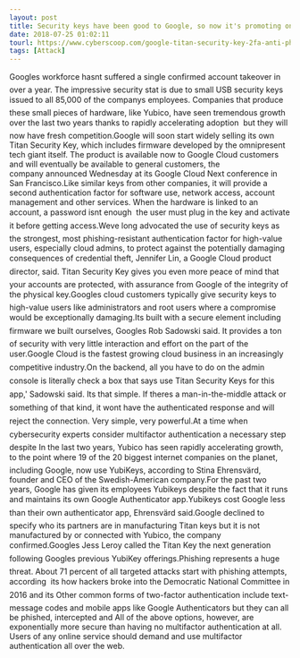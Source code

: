 ```yaml
---
layout: post
title: Security keys have been good to Google, so now it's promoting one of its own
date: 2018-07-25 01:02:11
tourl: https://www.cyberscoop.com/google-titan-security-key-2fa-anti-phishing/?category_news=technology
tags: [Attack]
---
```

Googles workforce hasnt suffered a single confirmed account takeover in over a year. The impressive security stat is due to small USB security keys issued to all 85,000 of the companys employees. Companies that produce these small pieces of hardware, like Yubico, have seen tremendous growth over the last two years thanks to rapidly accelerating adoption  but they will now have fresh competition.Google will soon start widely selling its own Titan Security Key, which includes firmware developed by the omnipresent tech giant itself. The product is available now to Google Cloud customers and will eventually be available to general customers, the company announced Wednesday at its Google Cloud Next conference in San Francisco.Like similar keys from other companies, it will provide a second authentication factor for software use, network access, account management and other services. When the hardware is linked to an account, a password isnt enough  the user must plug in the key and activate it before getting access.Weve long advocated the use of security keys as the strongest, most phishing-resistant authentication factor for high-value users, especially cloud admins, to protect against the potentially damaging consequences of credential theft, Jennifer Lin, a Google Cloud product director, said. Titan Security Key gives you even more peace of mind that your accounts are protected, with assurance from Google of the integrity of the physical key.Googles cloud customers typically give security keys to high-value users like administrators and root users where a compromise would be exceptionally damaging.Its built with a secure element including firmware we built ourselves, Googles Rob Sadowski said. It provides a ton of security with very little interaction and effort on the part of the user.Google Cloud is the fastest growing cloud business in an increasingly competitive industry.On the backend, all you have to do on the admin console is literally check a box that says use Titan Security Keys for this app,' Sadowski said. Its that simple. If theres a man-in-the-middle attack or something of that kind, it wont have the authenticated response and will reject the connection. Very simple, very powerful.At a time when cybersecurity experts consider multifactor authentication a necessary step  despite In the last two years, Yubico has seen rapidly accelerating growth, to the point where 19 of the 20 biggest internet companies on the planet, including Google, now use YubiKeys, according to Stina Ehrensvärd, founder and CEO of the Swedish-American company.For the past two years, Google has given its employees Yubikeys despite the fact that it runs and maintains its own Google Authenticator app.Yubikeys cost Google less than their own authenticator app, Ehrensvärd said.Google declined to specify who its partners are in manufacturing Titan keys but it is not manufactured by or connected with Yubico, the company confirmed.Googles Jess Leroy called the Titan Key the next generation following Googles previous YubiKey offerings.Phishing represents a huge threat. About 71 percent of all targeted attacks start with phishing attempts, according  its how hackers broke into the Democratic National Committee in 2016 and its Other common forms of two-factor authentication include text-message codes and mobile apps like Google Authenticators but they can all be phished, intercepted and All of the above options, however, are exponentially more secure than having no multifactor authentication at all. Users of any online service should demand and use multifactor authentication all over the web.